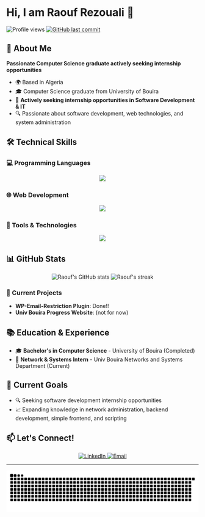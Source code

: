 # Hi, I am Raouf Rezouali 👋

<p>
  <img src="https://komarev.com/ghpvc/?username=RezoualiRaouf&label=Profile%20views&color=0e75b6&style=flat" alt="Profile views"/>
  <a href="https://github.com/RezoualiRaouf">
    <img src="https://img.shields.io/github/last-commit/RezoualiRaouf/RezoualiRaouf?style=flat-square&logo=github&logoColor=white" alt="GitHub last commit"/>
  </a>
</p>

## 💫 About Me

**Passionate Computer Science graduate actively seeking internship opportunities**

- 🌍 Based in Algeria
- 🎓 Computer Science graduate from University of Bouira
- 💼 **Actively seeking internship opportunities in Software Development & IT**
- 🔍 Passionate about software development, web technologies, and system administration

## 🛠️ Technical Skills

### 💻 Programming Languages
<p align="center">
  <img src="https://skillicons.dev/icons?i=c,py,js,php,bash,powershell" />
</p>

### 🌐 Web Development
<p align="center">
  <img src="https://skillicons.dev/icons?i=html,css,js,wordpress" />
</p>

### 🔧 Tools & Technologies
<p align="center">
  <img src="https://skillicons.dev/icons?i=docker,git,github,linux,arch,vim,neovim,mysql,sqlite,vscode" />
</p>

## 📊 GitHub Stats

<div align="center">
  <img src="https://github-readme-stats.vercel.app/api?username=RezoualiRaouf&show_icons=true&count_private=true&title_color=f97316&text_color=ffffff&icon_color=facc15&bg_color=27272a&hide_border=true" alt="Raouf's GitHub stats" height="170"/>
  <img src="https://github-readme-streak-stats.herokuapp.com/?user=RezoualiRaouf&stroke=ffffff&background=27272a&ring=f97316&fire=f97316&currStreakNum=ffffff&currStreakLabel=f97316&sideNums=ffffff&sideLabels=ffffff&dates=ffffff&hide_border=true" alt="Raouf's streak" height="170"/>
</div>

### 🚀 Current Projects
- **WP-Email-Restriction Plugin**: Done!!
- **Univ Bouira Progress Website**: (not for now)

## 📚 Education & Experience

- 🎓 **Bachelor's in Computer Science** - University of Bouira (Completed)
- 💼 **Network & Systems Intern** - Univ Bouira Networks and Systems Department (Current)

## 🎯 Current Goals

- 🔍 Seeking software development internship opportunities
- 📈 Expanding knowledge in network administration, backend development, simple frontend, and scripting

## 📫 Let's Connect!

<p align="center">
  <a href="https://www.linkedin.com/in/raoufrezouali" target="_blank">
    <img src="https://img.shields.io/badge/-LinkedIn-0077B5?style=for-the-badge&logo=Linkedin&logoColor=white" alt="LinkedIn"/>
  </a>
  <a href="mailto:raouf.rezouali@univ-bouira.dz" target="_blank">
    <img src="https://img.shields.io/badge/-Email-D14836?style=for-the-badge&logo=Gmail&logoColor=white" alt="Email"/>
  </a>
</p>

---

<div align="center">
  
![Snake animation](https://github.com/RezoualiRaouf/RezoualiRaouf/blob/output/github-contribution-grid-snake.svg)
